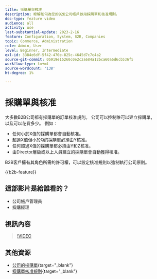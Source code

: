 ```yaml
---
title: 採購單與核准
description: 瞭解如何為您的B2B公司帳戶啟用採購單和核准規則。
doc-type: feature video
audience: all
activity: use
last-substantial-update: 2023-2-16
feature: Configuration, System, B2B, Companies
topic: Commerce, Administration
role: Admin, User
level: Beginner, Intermediate
exl-id: 3384e6df-5f42-470e-825c-4645d7c7c4a2
source-git-commit: 05919e15260c0e2c2a684a12bca60a6d6cb536f5
workflow-type: tm+mt
source-wordcount: '138'
ht-degree: 1%

---
```


# 採購單與核准

大多數B2B公司都有採購單的訂單核准規則。 公司可以控制誰可以建立採購單，以及可以花費多少。 例如：

- 任何小於X值的採購單都會自動核准。
- 超過X值但小於Q的採購單必須由Y核准。
- 任何超過X值的採購單都必須由Y和Z核准。
- 由Director層級或以上人員建立的採購單會自動獲得核准。

B2B客戶擁有其角色所需的許可權，可以設定核准規則以強制執行公司原則。

{{b2b-feature}}

## 這部影片是給誰看的？

- 公司帳戶管理員
- 採購經理

## 視訊內容

>[!VIDEO](https://video.tv.adobe.com/v/344450?quality=12&learn=on)

## 其他資源

- [公司的採購單](https://experienceleague.adobe.com/docs/commerce-admin/b2b/purchase-orders/purchase-order-flow.html){target="_blank"}
- [採購單核准規則](https://experienceleague.adobe.com/docs/commerce-admin/b2b/purchase-orders/account-dashboard-approval-rules.html){target="_blank"}
